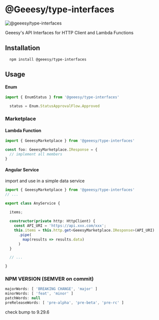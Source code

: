 # @Geeesy/type-interfaces

![@geeesy/type-interfaces](https://img.shields.io/npm/v/@geeesy/type-interfaces?style=for-the-badge)

Geeesy's API Interfaces for HTTP Client and Lambda Functions

## Installation

```
  npm install @geeesy/type-interfaces
```

## Usage

#### Enum
```typescript
import { EnumStatus } from '@geeesy/type-interfaces'

  status = Enum.StatusApprovalFlow.Approved
```

### Marketplace

#### Lambda Function
```typescript
import { GeeesyMarketplace } from '@geeesy/type-interfaces'

const foo: GeeesyMarketplace.IResponse = {
  // implement all members
}
```
#### Angular Service
import and use in a simple data service
```typescript
import { GeeesyMarketplace } from '@geeesy/type-interfaces'
// ...

export class AnyService {
  
  items;

  constructor(private http: HttpClient) {
    const API_URI = 'https://api.xxx.com/xxx';
    this.items = this.http.get<GeeesyMarketplace.IResponse>(API_URI)
      .pipe(
        map(results => results.data)
      )
  }

  // ...

}
```
### NPM VERSION (SEMVER on commit)
```javascript
majorWords: [ 'BREAKING CHANGE', 'major' ]
minorWords: [ 'feat', 'minor' ]
patchWords: null
preReleaseWords: [ 'pre-alpha', 'pre-beta', 'pre-rc' ]
```


check bump to 9.29.6
